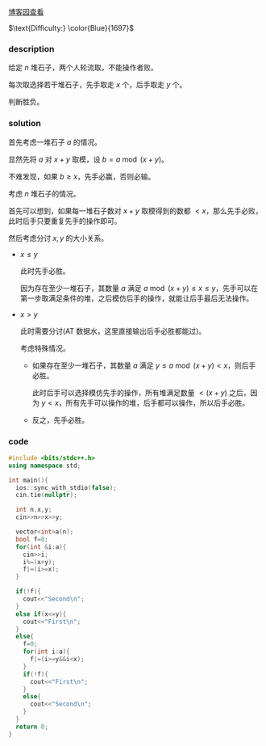 [博客园查看](https://www.cnblogs.com/AIskeleton/p/17008461.html)

$\text{Difficulty:} \color{Blue}{1697}$

### description

给定 $n$ 堆石子，两个人轮流取，不能操作者败。

每次取选择若干堆石子，先手取走 $x$ 个，后手取走 $y$ 个。

判断胜负。

### solution

首先考虑一堆石子 $a$ 的情况。

显然先将 $a$ 对 $x+y$ 取模，设 $b=a\bmod (x+y)$。

不难发现，如果 $b\ge x$，先手必赢，否则必输。

考虑 $n$ 堆石子的情况。

首先可以想到，如果每一堆石子数对 $x+y$ 取模得到的数都 $< x$，那么先手必败，此时后手只要重复先手的操作即可。

然后考虑分讨 $x,y$ 的大小关系。

- $x \le y$

  此时先手必胜。

  因为存在至少一堆石子，其数量 $a$ 满足 $a \bmod(x+y) \le x \le y$，先手可以在第一步取满足条件的堆，之后模仿后手的操作，就能让后手最后无法操作。

- $x>y$

  此时需要分讨(AT 数据水，这里直接输出后手必胜都能过)。

  考虑特殊情况。

  - 如果存在至少一堆石子，其数量 $a$ 满足 $y\le a \bmod (x+y)<x$，则后手必胜。

    此时后手可以选择模仿先手的操作，所有堆满足数量 $<(x+y)$ 之后，因为 $y<x$，所有先手可以操作的堆，后手都可以操作，所以后手必胜。

  - 反之，先手必胜。

  

### code

```c++
#include <bits/stdc++.h>
using namespace std;

int main(){
  ios::sync_with_stdio(false);
  cin.tie(nullptr);

  int n,x,y;
  cin>>n>>x>>y;

  vector<int>a(n);
  bool f=0;
  for(int &i:a){
    cin>>i;
    i%=(x+y);
    f|=(i>=x);
  }

  if(!f){
    cout<<"Second\n";
  }
  else if(x<=y){
    cout<<"First\n";
  }
  else{
    f=0;
    for(int i:a){
      f|=(i>=y&&i<x);
    }
    if(!f){
      cout<<"First\n";
    }
    else{
      cout<<"Second\n";
    }
  }
  return 0;
}
```

